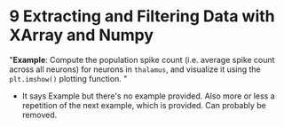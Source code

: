# 9 Extracting and Filtering Data with XArray and Numpy

"**Example**: Compute the population spike count (i.e. average spike count across all neurons) for neurons in `thalamus`, and visualize it using the `plt.imshow()` plotting function. "
- It says Example but there's no example provided. Also more or less a repetition of the next example, which is provided. Can probably be removed.